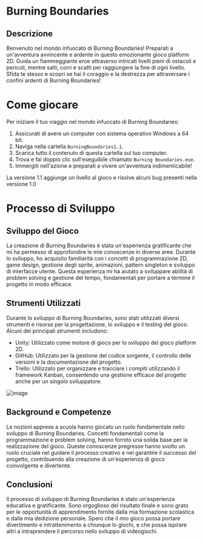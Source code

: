 # Burning Boundaries

## Descrizione
Benvenuto nel mondo infuocato di Burning Boundaries! Preparati a un'avventura avvincente e ardente in questo emozionante gioco platform 2D. Guida un fiammeggiante eroe attraverso intricati livelli pieni di ostacoli e pericoli, mentre salti, corri e scatti per raggiungere la fine di ogni livello. Sfida te stesso e scopri se hai il coraggio e la destrezza per attraversare i confini ardenti di Burning Boundaries!

# Come giocare
Per iniziare il tuo viaggio nel mondo infuocato di Burning Boundaries:

1. Assicurati di avere un computer con sistema operativo Windows a 64 bit.
2. Naviga nella cartella `BurningBoundaries1.1`.
3. Scarica tutto il contenuto di questa cartella sul tuo computer.
4. Trova e fai doppio clic sull'eseguibile chiamato `Burning Boundaries.exe`.
5. Immergiti nell'azione e preparati a vivere un'avventura indimenticabile!

La versione 1.1 aggiunge un livello al gioco e risolve alcuni bug presenti nella versione 1.0

# Processo di Sviluppo

## Sviluppo del Gioco
La creazione di Burning Boundaries è stata un'esperienza gratificante che mi ha permesso di approfondire le mie conoscenze in diverse aree. Durante lo sviluppo, ho acquisito familiarità con i concetti di programmazione 2D, game design, gestione degli sprite, animazioni, pattern singleton e sviluppo di interfacce utente. Questa esperienza mi ha aiutato a sviluppare abilità di problem solving e gestione del tempo, fondamentali per portare a termine il progetto in modo efficace.

## Strumenti Utilizzati
Durante lo sviluppo di Burning Boundaries, sono stati utilizzati diversi strumenti e risorse per la progettazione, lo sviluppo e il testing del gioco. Alcuni dei principali strumenti includono:
- Unity: Utilizzato come motore di gioco per lo sviluppo del gioco platform 2D.
- GitHub: Utilizzato per la gestione del codice sorgente, il controllo delle versioni e la documentazione del progetto.
- Trello: Utilizzato per organizzare e tracciare i compiti utilizzando il framework Kanban, consentendo una gestione efficace del progetto anche per un singolo sviluppatore.

![image](https://github.com/DallaPozzaGioele/Capolavoro/assets/115212352/2a5d147d-79ed-497e-9519-99a61c4bda87)


## Background e Competenze
Le nozioni apprese a scuola hanno giocato un ruolo fondamentale nello sviluppo di Burning Boundaries. Concetti fondamentali come la programmazione e problem solving, hanno fornito una solida base per la realizzazione del gioco. Queste conoscenze pregresse hanno svolto un ruolo cruciale nel guidare il processo creativo e nel garantire il successo del progetto, contribuendo alla creazione di un'esperienza di gioco coinvolgente e divertente.

## Conclusioni
Il processo di sviluppo di Burning Boundaries è stato un'esperienza educativa e gratificante. Sono orgoglioso del risultato finale e sono grato per le opportunità di apprendimento fornite dalla mia formazione scolastica e dalla mia dedizione personale. Spero che il mio gioco possa portare divertimento e intrattenimento a chiunque lo giochi, e che possa ispirare altri a intraprendere il percorso nello sviluppo di videogiochi.
